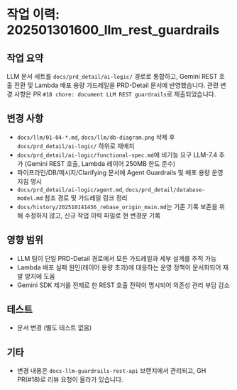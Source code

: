 # 작업 이력: 202501301600_llm_rest_guardrails

## 작업 요약
LLM 문서 세트를 `docs/prd_detail/ai-logic/` 경로로 통합하고, Gemini REST 호출 전환 및 Lambda 배포 용량 가드레일을 PRD-Detail 문서에 반영했습니다. 관련 변경 사항은 PR `#18 chore: document LLM REST guardrails`로 제출되었습니다.

## 변경 사항
- `docs/llm/01-04-*.md`, `docs/llm/db-diagram.png` 삭제 후 `docs/prd_detail/ai-logic/` 하위로 재배치
- `docs/prd_detail/ai-logic/functional-spec.md`에 비기능 요구 LLM-7.4 추가 (Gemini REST 호출, Lambda 레이어 250MB 한도 준수)
- 파이프라인/DB/메시지/Clarifying 문서에 Agent Guardrails 및 배포 용량 운영 지침 명시
- `docs/prd_detail/ai-logic/agent.md`, `docs/prd_detail/database-model.md` 참조 경로 및 가드레일 링크 정리
- `docs/history/202510141456_rebase_origin_main.md`는 기존 기록 보존을 위해 수정하지 않고, 신규 작업 이력 파일로 현 변경분 기록

## 영향 범위
- LLM 팀이 단일 PRD-Detail 경로에서 모든 가드레일과 세부 설계를 추적 가능
- Lambda 배포 실패 원인(레이어 용량 초과)에 대응하는 운영 정책이 문서화되어 재발 방지에 도움
- Gemini SDK 제거를 전제로 한 REST 호출 전략이 명시되어 의존성 관리 부담 감소

## 테스트
- 문서 변경 (별도 테스트 없음)

## 기타
- 변경 내용은 `docs-llm-guardrails-rest-api` 브랜치에서 관리되고, GH PR(#18)로 리뷰 요청이 올라가 있습니다.
